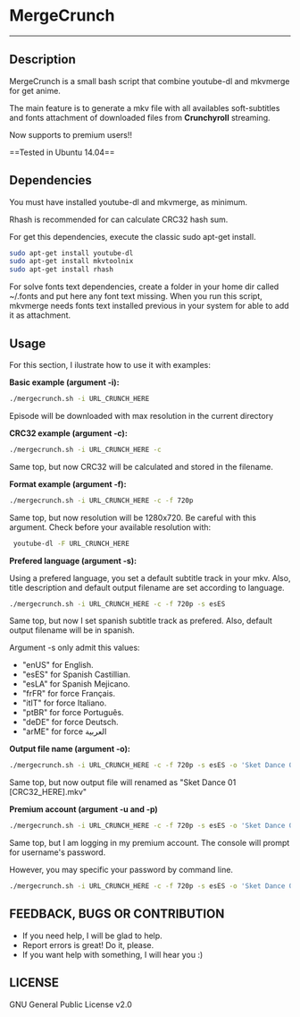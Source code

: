 # MergeCrunch

***

## Description

MergeCrunch is a small bash script that combine youtube-dl and mkvmerge for get anime.

The main feature is to generate a mkv file with all availables soft-subtitles and fonts attachment of downloaded files from **Crunchyroll** streaming.

Now supports to premium users!!

==Tested in Ubuntu 14.04==

## Dependencies

You must have installed youtube-dl and mkvmerge, as minimum.

Rhash is recommended for can calculate CRC32 hash sum.

For get this dependencies, execute the classic sudo apt-get install.

```sh
sudo apt-get install youtube-dl
sudo apt-get install mkvtoolnix
sudo apt-get install rhash
```

For solve fonts text dependencies, create a folder in your home dir called ~/.fonts and put here any font text missing.
When you run this script, mkvmerge needs fonts text installed previous in your system for able to add it as attachment.

## Usage

For this section, I ilustrate how to use it with examples:

**Basic example (argument -i):**
```sh
./mergecrunch.sh -i URL_CRUNCH_HERE
```
Episode will be downloaded with max resolution in the current directory

**CRC32 example (argument -c):**
```sh
./mergecrunch.sh -i URL_CRUNCH_HERE -c
```
Same top, but now CRC32 will be calculated and stored in the filename.

**Format example (argument -f):**
```sh
./mergecrunch.sh -i URL_CRUNCH_HERE -c -f 720p
```
Same top, but now resolution will be 1280x720. Be careful with this argument. Check before your available resolution with:
```sh
 youtube-dl -F URL_CRUNCH_HERE
```

**Prefered language (argument -s):**

Using a prefered language, you set a default subtitle track in your mkv. Also, title description and default output filename are set according to language.

```sh
./mergecrunch.sh -i URL_CRUNCH_HERE -c -f 720p -s esES
```
Same top, but now I set spanish subtitle track as prefered.  Also, default output filename will be in spanish.

Argument -s only admit this values:
- "enUS" for  English.
- "esES" for Spanish Castillian.
- "esLA" for Spanish Mejicano.
- "frFR" for force Français.
- "itIT" for force Italiano.
- "ptBR" for force Português.
- "deDE" for force Deutsch.
- "arME" for force العربية


**Output file name (argument -o):**
```sh
./mergecrunch.sh -i URL_CRUNCH_HERE -c -f 720p -s esES -o 'Sket Dance 01.mkv'
```
Same top, but now output file will renamed as "Sket Dance 01 [CRC32_HERE].mkv"


**Premium account (argument -u and -p)**
```sh
./mergecrunch.sh -i URL_CRUNCH_HERE -c -f 720p -s esES -o 'Sket Dance 01.mkv' -u BeardOverflow
```
Same top, but I am logging in my premium account. The console will prompt for username's password.

However, you may specific your password by command line.
```sh
./mergecrunch.sh -i URL_CRUNCH_HERE -c -f 720p -s esES -o 'Sket Dance 01.mkv' -u BeardOverflow -p mysecretpassword
```


## FEEDBACK, BUGS OR CONTRIBUTION
- If you need help, I will be glad to help.
- Report errors is great! Do it, please.
- If you want help with something, I will hear you :)

## LICENSE
GNU General Public License v2.0
